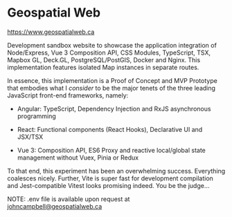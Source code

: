 # Geospatial Web

https://www.geospatialweb.ca

Development sandbox website to showcase the application integration of Node/Express, Vue 3 Composition API, CSS Modules, TypeScript, TSX, Mapbox GL, Deck.GL, PostgreSQL/PostGIS, Docker and Nginx. This implementation features isolated Map instances in separate routes.

In essence, this implementation is a Proof of Concept and MVP Prototype that embodies what I *consider* to be the major tenets of the three leading JavaScript front-end frameworks, namely:

* Angular: TypeScript, Dependency Injection and RxJS asynchronous programming

* React: Functional components (React Hooks), Declarative UI and JSX/TSX

* Vue 3: Composition API, ES6 Proxy and reactive local/global state management without Vuex, Pinia or Redux

To that end, this experiment has been an overwhelming success. Everything coalesces nicely. Further, Vite is super fast for development compilation and Jest-compatible Vitest looks promising indeed. You be the judge...

NOTE: .env file is available upon request at johncampbell@geospatialweb.ca
